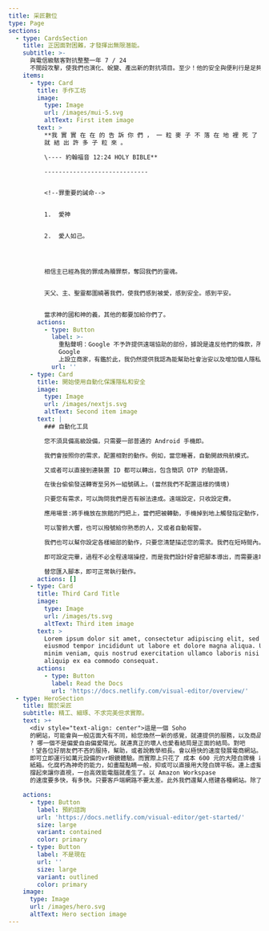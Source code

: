 ```yaml
---
title: 采匠數位
type: Page
sections:
  - type: CardsSection
    title: 正因面對困難，才發揮出無限潛能。
    subtitle: >-
      與電信級駭客對抗整整一年 7 / 24
      不間段攻擊，使我們也演化、蛻變、產出新的對抗項目。至少！他的安全與便利行是足夠的。我們白白的提供給互連網上的使用者使用。並加以闡述觀念。當台灣資安的一把推手。推廣資訊安全，並讓大家明白，網路針對，是種霸凌，它比電子腳鐐還要可怕的多，我處於警醒的狀態下，依靠有限的資源。發展出連駭客也無可攻破的系統。免登入匿名應用。
    items:
      - type: Card
        title: 手作工坊
        image:
          type: Image
          url: /images/mui-5.svg
          altText: First item image
        text: >
          **我 實 實 在 在 的 告 訴 你 們 ， 一 粒 麥 子 不 落 在 地 裡 死 了 ， 仍 舊 是 一 粒 ， 若 是 死 了 ，
          就 結 出 許 多 子 粒 來 。

          \---- 約翰福音 12:24 HOLY BIBLE**

          -----------------------------


          <!--罪重要的誡命-->


          1.  愛神


          2.  愛人如己。




          相信主已經為我的罪成為贖罪祭，奪回我們的靈魂。


          天父、主、聖靈都圍繞著我們，使我們感到被愛，感到安全。感到平安。


          當求神的國和神的義，其他的都要加給你們了。
        actions:
          - type: Button
            label: >-
              重點聲明：Google 不予許提供遠端協助的部份，據說是違反他們的條款，所以不受第三方技術單位的支援。若違反此條款即不可在
              Google
              上設立商家，有鑑於此，我仍然提供我認為能幫助社會治安以及增加個人隱私包含人權在內的一切服務。我們即將推出，連駭客都束手無策的一款APP。
            url: ''
      - type: Card
        title: 開始使用自動化保護隱私和安全
        image:
          type: Image
          url: /images/nextjs.svg
          altText: Second item image
        text: |
          ### 自動化工具

          您不須具備高級設備，只需要一部普通的 Android 手機即。

          我們會按照你的需求，配置相對的動作。例如，當您睡著，自動開啟飛航模式。

          又或者可以直接到連裝置 ID 都可以轉出，包含簡訊 OTP 的驗證碼，

          在後台偷偷發送轉寄至另外一組號碼上。(當然我們不配置這樣的情境)

          只要您有需求，可以詢問我們是否有辦法達成。遠端設定，只收設定費。

          應用場景:將手機放在旅館的門把上，當們把被轉動，手機掉到地上觸發指定動作，

          可以警鈴大響，也可以撥號給你熟悉的人，又或者自動報警。

          我們也可以幫你設定各樣細部的動作，只要您清楚描述您的需求。我們在短時間內。

          即可設定完畢，過程不必全程遠端操控，而是我們設計好會把腳本導出，而需要遠端

          替您匯入腳本，即可正常執行動作。
        actions: []
      - type: Card
        title: Third Card Title
        image:
          type: Image
          url: /images/ts.svg
          altText: Third item image
        text: >
          Lorem ipsum dolor sit amet, consectetur adipiscing elit, sed do
          eiusmod tempor incididunt ut labore et dolore magna aliqua. Ut enim ad
          minim veniam, quis nostrud exercitation ullamco laboris nisi ut
          aliquip ex ea commodo consequat.
        actions:
          - type: Button
            label: Read the Docs
            url: 'https://docs.netlify.com/visual-editor/overview/'
  - type: HeroSection
    title: 關於采匠
    subtitle: 精工、細琢、不求完美但求實際。
    text: >+
      <div style="text-align: center">這是一個 Soho
      的網站，可能會與一般店面大有不同，給您煥然一新的感覺，就連提供的服務，以及商品來說。都令人前所未見，我們已實質的幫助，有利於社會，或便捷人們的生活，使人和睦的心態來做這一切事情。我們也販售產品，是我們嚴選過的。提供免費諮詢，以及疑難排解。因為就連我們自己本身，是在一個極端環境中工作。你無法想像這社會有如此汙穢之面貌。或許，這就是一步又一步的成長重生之路吧。我們不已商業的口吻來販售服務或商品。以輕鬆話家常的對談，來給您知道，我們所能提供的！從各個面向的疑難都可以提出一同討論，分享。甚至您可以完全匿名，我們不在乎。但我們只做合規、合法的事情。也絕不製造社會麻煩或添加不安因子。理念與宗旨都是如此，簡單而又深刻。以客觀的角度分析每一件事情，有誰喜歡戰鬥呢
      ? 哪一個不是偏愛自由偏愛陽光。就連真正的壞人也愛看結局是正面的結局。對吧
      ！望各位好朋友們不吝的服持，幫助，或者說教學相長。會以極快的速度發展電商網站。不僅是靠手藝，靠得更是眼光。用替代方案來達成相同的體驗以及結果。讓市民大眾也能親身感受一下。例如雲上的虛擬機。裝上分屏軟體，我們只要簡易的用手機，RDP
      即可立即運行如萬元設備的vr眼鏡體驗。而實際上只花了 成本 600 元的大陸白牌機 以及 一個 vr
      紙箱。化腐朽為神奇的能力，如畫龍點睛一般，抑或可以直接用大陸白牌平板。連上虛擬機 vm 接上藍芽鍵鼠組 畫面並不會太小。一個 3D 皮套
      撐起來讓你直視，一台高效能電腦就產生了。以 Amazon Workspase
      的速度要多快，有多快。只要客戶端網路不要太差。此外我們還幫人搭建各種網站。除了博彩不搭。舉凡民宿，飯店，線上商店，醫生診所，律師事務所。或公益團體。法人之類的，個人有幫助自閉症協會搭建過網站。通常，我們費點心思即可完成想要的作品。而前提是沒有人干擾。</div>

    actions:
      - type: Button
        label: 預約諮詢
        url: 'https://docs.netlify.com/visual-editor/get-started/'
        size: large
        variant: contained
        color: primary
      - type: Button
        label: 不是現在
        url: ''
        size: large
        variant: outlined
        color: primary
    image:
      type: Image
      url: /images/hero.svg
      altText: Hero section image
---
```

